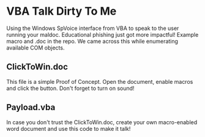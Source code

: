 # VBA Talk Dirty To Me
Using the Windows SpVoice interface from VBA to speak to the user running your maldoc. Educational phishing just got more impactful! Example macro and .doc in the repo. We came across this while enumerating available COM objects.

## ClickToWin.doc
This file is a simple Proof of Concept. Open the document, enable macros and click the button. Don't forget to turn on sound!

## Payload.vba
In case you don't trust the ClickToWin.doc, create your own macro-enabled word document and use this code to make it talk!
